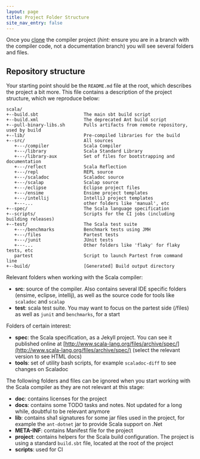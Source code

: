 ```yaml
---
layout: page
title: Project Folder Structure
site_nav_entry: false
---
```


Once you [clone](https://github.com/typelevel/scala/) the compiler project (*hint:* ensure you are in a branch with the compiler code, not a documentation branch) you will see several folders and files. 

## Repository structure

Your starting point should be the `README.md` file at the root, which describes the project a bit more. This file contains a description of the project structure, which we reproduce below:

```
scala/
+--build.sbt                 The main sbt build script
+--build.xml                 The deprecated Ant build script
+--pull-binary-libs.sh       Pulls artifacts from remote repository, used by build
+--lib/                      Pre-compiled libraries for the build
+--src/                      All sources
   +---/compiler             Scala Compiler
   +---/library              Scala Standard Library
   +---/library-aux          Set of files for bootstrapping and documentation
   +---/reflect              Scala Reflection
   +---/repl                 REPL source
   +---/scaladoc             Scaladoc source
   +---/scalap               Scalap source   
   +---/eclipse              Eclipse project files
   +---/ensime               Ensime project templates
   +---/intellij             IntelliJ project templates
   +---...                   other folders like 'manual', etc
+--spec/                     The Scala language specification
+--scripts/                  Scripts for the CI jobs (including building releases)
+--test/                     The Scala test suite
   +---/benchmarks           Benchmark tests using JMH
   +---/files                Partest tests
   +---/junit                JUnit tests
   +---...                   Other folders like 'flaky' for flaky tests, etc
   partest                   Script to launch Partest from command line
+--build/                    [Generated] Build output directory
```


Relevant folders when working with the Scala compiler:

* **src**: source of the compiler. Also contains several IDE specific folders (ensime, eclipse, intellij), as well as the source code for tools like `scaladoc` and `scalap`
* **test**: scala test suite. You may want to focus on the partest side (/files) as well as `junit` and `benchmarks`, for a start

Folders of certain interest:

* **spec**: the Scala specification, as a Jekyll project. You can see it published online at [http://www.scala-lang.org/files/archive/spec/](http://www.scala-lang.org/files/archive/spec/) (select the relevant version to see HTML docs)
* **tools**: set of utility bash scripts, for example `scaladoc-diff` to see changes on Scaladoc

The following folders and files can be ignored when you start working with the Scala compiler as they are not relevant at this stage:

* **doc**: contains licenses for the project
* **docs**: contains some TODO tasks and notes. Not updated for a long while, doubtful to be relevant anymore
* **lib**: contains sha1 signatures for some jar files used in the project, for example the `ant-dotnet` jar to provide Scala support on .Net
* **META-INF**: contains Manifest file for the project
* **project**: contains helpers for the Scala build configuration. The project is using a standard `build.sbt` file, located at the root of the project
* **scripts**: used for CI 
